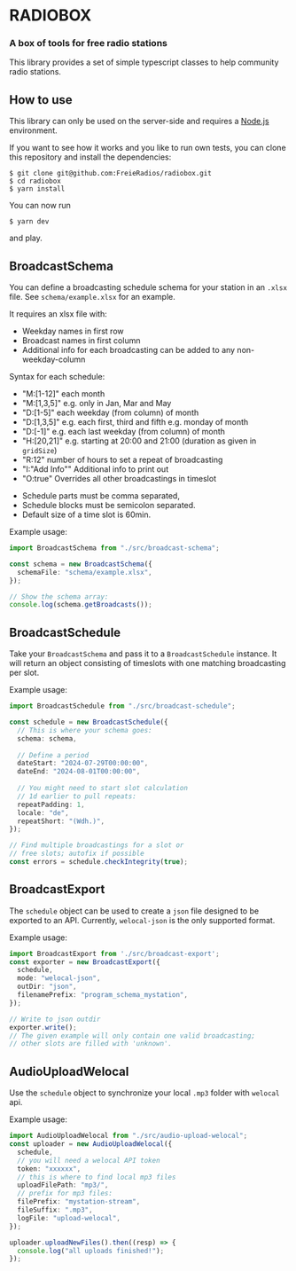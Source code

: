 # RADIOBOX
### A box of tools for free radio stations

This library provides a set of simple typescript classes to help community radio stations.

## How to use
This library can only be used on the server-side and requires a [Node.js](https://nodejs.org/en/download/package-manager/) environment.

If you want to see how it works and you like to run own tests, you can clone this repository and install the dependencies:

```
$ git clone git@github.com:FreieRadios/radiobox.git
$ cd radiobox
$ yarn install
```

You can now run

```
$ yarn dev
```

and play.

## BroadcastSchema
You can define a broadcasting schedule schema for your station in an `.xlsx` file. See `schema/example.xlsx` for an example.

It requires an xlsx file with:
- Weekday names in first row
- Broadcast names in first column
- Additional info for each broadcasting can be added to any non-weekday-column

Syntax for each schedule:
- "M:[1-12]" each month
- "M:[1,3,5]" e.g. only in Jan, Mar and May
- "D:[1-5]" each weekday (from column) of month
- "D:[1,3,5]" e.g. each first, third and fifth e.g. monday of month
- "D:[-1]" e.g. each last weekday (from column) of month
- "H:[20,21]" e.g. starting at 20:00 and 21:00 (duration as given in `gridSize`)
- "R:12" number of hours to set a repeat of broadcasting
- "I:"Add Info"" Additional info to print out
- "O:true" Overrides all other broadcastings in timeslot

* Schedule parts must be comma separated,
* Schedule blocks must be semicolon separated.
* Default size of a time slot is 60min.

Example usage:
```ts
import BroadcastSchema from "./src/broadcast-schema";

const schema = new BroadcastSchema({
  schemaFile: "schema/example.xlsx",
});

// Show the schema array:
console.log(schema.getBroadcasts());
```

## BroadcastSchedule
Take your `BroadcastSchema` and pass it to a `BroadcastSchedule` instance. It will return an object consisting of timeslots with one matching broadcasting per slot.

Example usage:
```ts 
import BroadcastSchedule from "./src/broadcast-schedule";

const schedule = new BroadcastSchedule({
  // This is where your schema goes:
  schema: schema,
  
  // Define a period
  dateStart: "2024-07-29T00:00:00",
  dateEnd: "2024-08-01T00:00:00",
  
  // You might need to start slot calculation
  // 1d earlier to pull repeats:
  repeatPadding: 1,
  locale: "de",
  repeatShort: "(Wdh.)",
});

// Find multiple broadcastings for a slot or
// free slots; autofix if possible
const errors = schedule.checkIntegrity(true);
```

## BroadcastExport
The `schedule` object can be used to create a `json` file designed to be exported to an API. Currently, `welocal-json` is the only supported format.

Example usage:
```ts 
import BroadcastExport from './src/broadcast-export';
const exporter = new BroadcastExport({
  schedule,
  mode: "welocal-json",
  outDir: "json",
  filenamePrefix: "program_schema_mystation",
});

// Write to json outdir
exporter.write();
// The given example will only contain one valid broadcasting;
// other slots are filled with 'unknown'.
```

## AudioUploadWelocal
Use the `schedule` object to synchronize your local `.mp3` folder with `welocal` api.

Example usage:
```ts 
import AudioUploadWelocal from "./src/audio-upload-welocal";
const uploader = new AudioUploadWelocal({
  schedule,
  // you will need a welocal API token
  token: "xxxxxx",
  // this is where to find local mp3 files
  uploadFilePath: "mp3/",
  // prefix for mp3 files:
  filePrefix: "mystation-stream",
  fileSuffix: ".mp3",
  logFile: "upload-welocal",
});

uploader.uploadNewFiles().then((resp) => {
  console.log("all uploads finished!");
});
```
